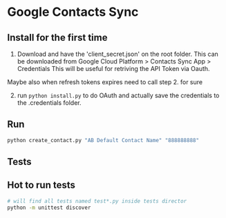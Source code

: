 # Google Contacts Sync

## Install for the first time

1. Download and have the 'client_secret.json' on the root folder. This can be downloaded from Google Cloud Platform > Contacts Sync App > Credentials
This will be useful for retriving the API Token via Oauth.
<!-- TODO:  -->
Maybe also when refresh tokens expires need to call step 2. for sure

2. run `python install.py` to do OAuth and actually save the credentials to the .credentials folder.

## Run

```bash
python create_contact.py "AB Default Contact Name" "888888888"
```

## Tests

## Hot to run tests

```bash
# will find all tests named test*.py inside tests director
python -m unittest discover
```

